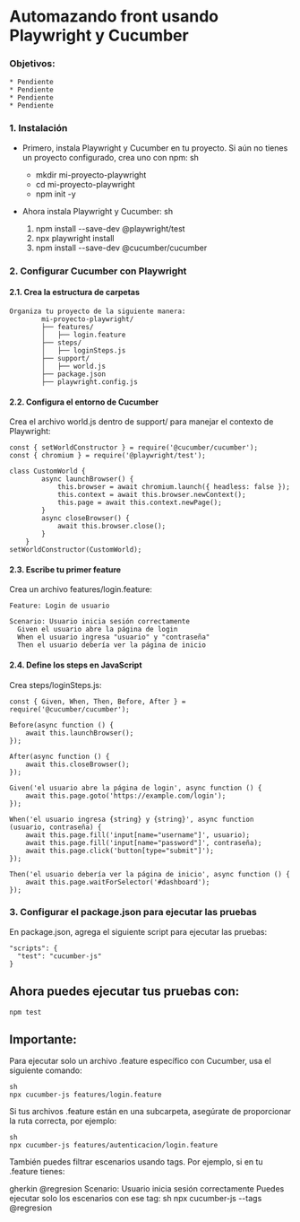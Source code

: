 # Automazando front usando Playwright y Cucumber
### Objetivos: 
    * Pendiente
    * Pendiente
    * Pendiente
    * Pendiente
    
### 1. Instalación
- Primero, instala Playwright y Cucumber en tu proyecto. Si aún no tienes un proyecto configurado, crea uno con npm:
sh
    * mkdir mi-proyecto-playwright
    * cd mi-proyecto-playwright
    * npm init -y

- Ahora instala Playwright y Cucumber:
sh
    1. npm install --save-dev @playwright/test
    2. npx playwright install
    3. npm install --save-dev @cucumber/cucumber

### 2. Configurar Cucumber con Playwright
#### 2.1. Crea la estructura de carpetas
    Organiza tu proyecto de la siguiente manera:
            mi-proyecto-playwright/
            ├── features/
            │   ├── login.feature
            ├── steps/
            │   ├── loginSteps.js
            ├── support/
            │   ├── world.js
            ├── package.json
            ├── playwright.config.js

#### 2.2. Configura el entorno de Cucumber
Crea el archivo world.js dentro de support/ para manejar el contexto de Playwright:
    
    const { setWorldConstructor } = require('@cucumber/cucumber');
    const { chromium } = require('@playwright/test');
    
    class CustomWorld {
            async launchBrowser() {
                this.browser = await chromium.launch({ headless: false });
                this.context = await this.browser.newContext();
                this.page = await this.context.newPage();
            }
            async closeBrowser() {
                await this.browser.close();
            }
        }
    setWorldConstructor(CustomWorld);

#### 2.3. Escribe tu primer feature
Crea un archivo features/login.feature:

    Feature: Login de usuario
    
    Scenario: Usuario inicia sesión correctamente
      Given el usuario abre la página de login
      When el usuario ingresa "usuario" y "contraseña"
      Then el usuario debería ver la página de inicio

#### 2.4. Define los steps en JavaScript
Crea steps/loginSteps.js:

    const { Given, When, Then, Before, After } = require('@cucumber/cucumber');

    Before(async function () {
        await this.launchBrowser();
    });
    
    After(async function () {
        await this.closeBrowser();
    });
    
    Given('el usuario abre la página de login', async function () {
        await this.page.goto('https://example.com/login');
    });

    When('el usuario ingresa {string} y {string}', async function (usuario, contraseña) {
        await this.page.fill('input[name="username"]', usuario);
        await this.page.fill('input[name="password"]', contraseña);
        await this.page.click('button[type="submit"]');
    });
    
    Then('el usuario debería ver la página de inicio', async function () {
        await this.page.waitForSelector('#dashboard');
    });

### 3. Configurar el package.json para ejecutar las pruebas
En package.json, agrega el siguiente script para ejecutar las pruebas:

    "scripts": {
      "test": "cucumber-js"
    }

## Ahora puedes ejecutar tus pruebas con:
    npm test

## Importante:
Para ejecutar solo un archivo .feature específico con Cucumber, usa el siguiente comando:
    
    sh
    npx cucumber-js features/login.feature

Si tus archivos .feature están en una subcarpeta, asegúrate de proporcionar la ruta correcta, por ejemplo:

    sh
    npx cucumber-js features/autenticacion/login.feature
También puedes filtrar escenarios usando tags. Por ejemplo, si en tu .feature tienes:

gherkin
@regresion
Scenario: Usuario inicia sesión correctamente
Puedes ejecutar solo los escenarios con ese tag:
sh
npx cucumber-js --tags @regresion
